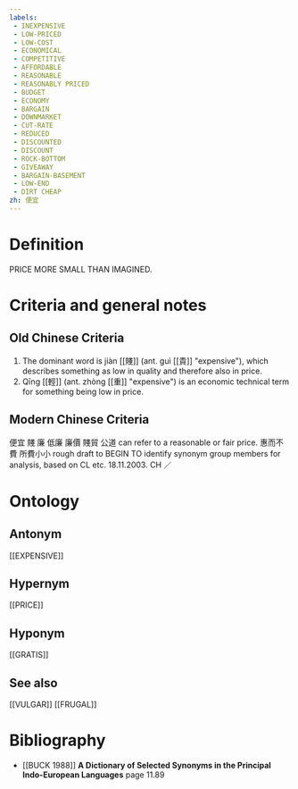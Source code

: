 ```yaml
---
labels: 
 - INEXPENSIVE
 - LOW-PRICED
 - LOW-COST
 - ECONOMICAL
 - COMPETITIVE
 - AFFORDABLE
 - REASONABLE
 - REASONABLY PRICED
 - BUDGET
 - ECONOMY
 - BARGAIN
 - DOWNMARKET
 - CUT-RATE
 - REDUCED
 - DISCOUNTED
 - DISCOUNT
 - ROCK-BOTTOM
 - GIVEAWAY
 - BARGAIN-BASEMENT
 - LOW-END
 - DIRT CHEAP
zh: 便宜
---
```


# Definition
PRICE MORE SMALL THAN IMAGINED.
# Criteria and general notes
## Old Chinese Criteria
1. The dominant word is jiàn [[賤]] (ant. guì [[貴]] "expensive"), which describes something as low in quality and therefore also in price.
2. Qīng [[輕]] (ant. zhòng [[重]] "expensive") is an economic technical term for something being low in price.
## Modern Chinese Criteria
便宜
賤
廉
低廉
廉價
賤貿
公道 can refer to a reasonable or fair price.
惠而不費
所費小小
rough draft to BEGIN TO identify synonym group members for analysis, based on CL etc. 18.11.2003. CH ／
# Ontology

## Antonym
[[EXPENSIVE]]
## Hypernym
[[PRICE]]
## Hyponym
[[GRATIS]]
## See also
[[VULGAR]]
[[FRUGAL]]
# Bibliography
- [[BUCK 1988]]
**A Dictionary of Selected Synonyms in the Principal Indo-European Languages** page 11.89
